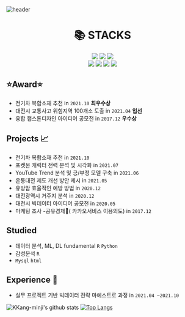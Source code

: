 
![header](https://capsule-render.vercel.app/api?type=waving&color=f5f5dc&height=200&text=Minji%20Kang&fontColor=b76ed3&fontSize=50&animation=fadeIn&desc=시행착오를%20즐기는%20주니어%20빅데이터%20분석가%20입니다.&descAlign=75&descAlignY=70&descSize=18)

<div align=center><h1>📚 STACKS</h1></div>
<div align=center> 
  <img src="https://img.shields.io/badge/Python-3776AB?style=for-the-badge&logo=Python&logoColor=white">
  <img src="https://img.shields.io/badge/R-E6E6E6?style=for-the-badge&logo=R&logoColor=blue">
  <img src="https://img.shields.io/badge/mysql-FECC00?style=for-the-badge&logo=MYSQL&logoColor=white">
  <br>
  <img src="https://img.shields.io/badge/html-E34F26?style=for-the-badge&logo=html5&logoColor=white">
  <img src="https://img.shields.io/badge/github-181717?style=for-the-badge&logo=github&logoColor=white">
  <img src="https://img.shields.io/badge/SAS-008FC7?style=for-the-badge&logo=SAS&logoColor=black">
  <img src="https://img.shields.io/badge/SPSS-dc143c?style=for-the-badge&logo=SPSS&logoColor=white">
  <br>
</div>

## ⭐Award⭐
- 전기차 복합소재 추천 in `2021.10`  **최우수상**
- 대전시 교통사고 위험지역 100개소 도출 in `2021.04`  **입선**
- 융합 캡스톤디자인 아이디어 공모전 in `2017.12`  **우수상**

## Projects 📈
- 전기차 복합소재 추천 in `2021.10`
- 포켓몬 캐릭터 전력 분석 및 시각화 in `2021.07`
- YouTube Trend 분석 및 긍/부정 모델 구축 in `2021.06`
- 온통대전 제도 개선 방안 제시 in `2021.05`
- 유방암 효율적인 예방 방법 in `2020.12` 
- 대전광역시 거주지 분석 in `2020.12`
- 대전시 빅데이터 아이디어 공모전 in `2020.05`
- 마케팅 조사 -공유경제🤝( 카카오서비스 이용의도) in `2017.12` 

## Studied
- 데이터 분석, ML, DL fundamental  `R` `Python` 
- 감성분석 `R` 
- `Mysql` `html`

## Experience 🏫
- 실무 프로젝트 기반 빅데이터 전략 마에스트로 과정 in  `2021.04 ~2021.10`






![KKang-minji's github stats](https://github-readme-stats.vercel.app/api?username=KKang-minji&show_icons=true)
[![Top Langs](https://github-readme-stats.vercel.app/api/top-langs/?username=KKang-minji&layout=compact)](https://github.com/KKang-minji/github-readme-stats)


